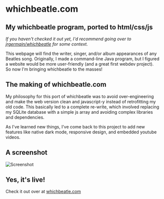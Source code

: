 # whichbeatle.com

## My whichbeatle program, ported to html/css/js

*If you haven't checked it out yet, I'd recommend going over to [jrgermain/whichbeatle](https://github.com/jrgermain/whichbeatle) for some context.*

This webpage will find the writer, singer, and/or album appearances of any Beatles song. Originally, I made a command-line Java program, but I figured a website would be more user-friendly (and a great first webdev project). So now I'm bringing whichbeatle to the masses!

## The making of whichbeatle.com

My philosophy for this port of whichbeatle was to avoid over-engineering and make the web version clean and javascript-y instead of retrofitting my old code. This basically led to a complete re-write, which involved replacing my SQLite database with a simple js array and avoiding complex libraries and dependencies.

As I've learned new things, I've come back to this project to add new features like native dark mode, responsive design, and embedded youtube videos.

## A screenshot

![Screenshot](https://user-images.githubusercontent.com/37086292/101237879-29e2c600-36aa-11eb-9948-960e806c2bb5.png)


## Yes, it's live!

Check it out over at [whichbeatle.com](https://www.whichbeatle.com/)
